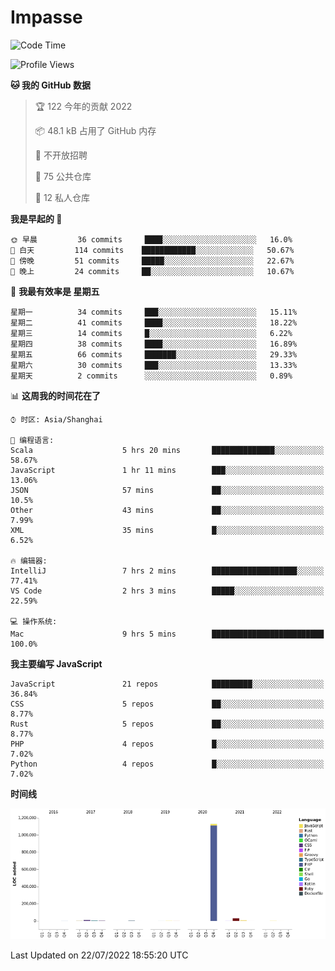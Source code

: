 # Impasse

<!--START_SECTION:waka-->
![Code Time](http://img.shields.io/badge/Code%20Time-0%20secs-blue)

![Profile Views](http://img.shields.io/badge/%E4%B8%AA%E4%BA%BA%E5%B0%81%E9%9D%A2%E8%A7%82%E7%9C%8B%E6%AC%A1%E6%95%B0-0-blue)

**🐱 我的 GitHub 数据** 

> 🏆 122 今年的贡献 2022
 > 
> 📦 48.1 kB 占用了 GitHub 内存 
 > 
> 🚫 不开放招聘
 > 
> 📜 75 公共仓库 
 > 
> 🔑 12 私人仓库  
 > 
**我是早起的 🐤** 

```text
🌞 早晨         36 commits     ████░░░░░░░░░░░░░░░░░░░░░   16.0% 
🌆 白天         114 commits    ████████████░░░░░░░░░░░░░   50.67% 
🌃 傍晚         51 commits     █████░░░░░░░░░░░░░░░░░░░░   22.67% 
🌙 晚上         24 commits     ██░░░░░░░░░░░░░░░░░░░░░░░   10.67%

```
📅 **我最有效率是 星期五** 

```text
星期一          34 commits     ███░░░░░░░░░░░░░░░░░░░░░░   15.11% 
星期二          41 commits     ████░░░░░░░░░░░░░░░░░░░░░   18.22% 
星期三          14 commits     █░░░░░░░░░░░░░░░░░░░░░░░░   6.22% 
星期四          38 commits     ████░░░░░░░░░░░░░░░░░░░░░   16.89% 
星期五          66 commits     ███████░░░░░░░░░░░░░░░░░░   29.33% 
星期六          30 commits     ███░░░░░░░░░░░░░░░░░░░░░░   13.33% 
星期天          2 commits      ░░░░░░░░░░░░░░░░░░░░░░░░░   0.89%

```


📊 **这周我的时间花在了** 

```text
⌚︎ 时区: Asia/Shanghai

💬 编程语言: 
Scala                    5 hrs 20 mins       ██████████████░░░░░░░░░░░   58.67% 
JavaScript               1 hr 11 mins        ███░░░░░░░░░░░░░░░░░░░░░░   13.06% 
JSON                     57 mins             ██░░░░░░░░░░░░░░░░░░░░░░░   10.5% 
Other                    43 mins             ██░░░░░░░░░░░░░░░░░░░░░░░   7.99% 
XML                      35 mins             █░░░░░░░░░░░░░░░░░░░░░░░░   6.52%

🔥 编辑器: 
IntelliJ                 7 hrs 2 mins        ███████████████████░░░░░░   77.41% 
VS Code                  2 hrs 3 mins        █████░░░░░░░░░░░░░░░░░░░░   22.59%

💻 操作系统: 
Mac                      9 hrs 5 mins        █████████████████████████   100.0%

```

**我主要编写 JavaScript** 

```text
JavaScript               21 repos            █████████░░░░░░░░░░░░░░░░   36.84% 
CSS                      5 repos             ██░░░░░░░░░░░░░░░░░░░░░░░   8.77% 
Rust                     5 repos             ██░░░░░░░░░░░░░░░░░░░░░░░   8.77% 
PHP                      4 repos             █░░░░░░░░░░░░░░░░░░░░░░░░   7.02% 
Python                   4 repos             █░░░░░░░░░░░░░░░░░░░░░░░░   7.02%

```


**时间线**

![Chart not found](https://raw.githubusercontent.com/impasse/impasse/master/charts/bar_graph.png) 


 Last Updated on 22/07/2022 18:55:20 UTC
<!--END_SECTION:waka-->
